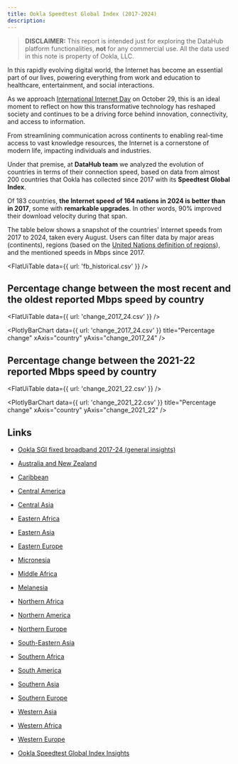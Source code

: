 ```yaml
---
title: Ookla Speedtest Global Index (2017-2024)
description: 
---
```


> **DISCLAIMER:** This report is intended just for exploring the DataHub platform functionalities, **not** for any commercial use. All the data used in this note is property of Ookla, LLC.

In this rapidly evolving digital world, the Internet has become an essential part of our lives, powering everything from work and education to healthcare, entertainment, and social interactions. 

As we approach [International Internet Day](https://knowledgeflow.org/event/international-internet-day-2024/) on October 29, this is an ideal moment to reflect on how this transformative technology has reshaped society and continues to be a driving force behind innovation, connectivity, and access to information. 

From streamlining communication across continents to enabling real-time access to vast knowledge resources, the Internet is a cornerstone of modern life, impacting individuals and industries. 

Under that premise, at **DataHub team** we analyzed the evolution of countries in terms of their connection speed, based on data from almost 200 countries that Ookla has collected since 2017 with its **Speedtest Global Index**.

Of 183 countries, **the Internet speed of 164 nations in 2024 is better than in 2017**, some with **remarkable upgrades**. In other words, 90% improved their download velocity during that span.

The table below shows a snapshot of the countries' Internet speeds from 2017 to 2024, taken every August. Users can filter data by major areas (continents), regions (based on the [United Nations definition of regions](https://population.un.org/wpp/DefinitionOfRegions/)), and the mentioned speeds in Mbps since 2017. 

<FlatUiTable
  data={{
    url: 'fb_historical.csv'
  }}
/>

## Percentage change between the most recent and the oldest reported Mbps speed by country

<FlatUiTable
  data={{
    url: 'change_2017_24.csv'
  }}
/> 

<PlotlyBarChart
  data={{
    url: 'change_2017_24.csv'
  }}
  title="Percentage change"
  xAxis="country"
  yAxis="change_2017_24"
/>

## Percentage change between the 2021-22 reported Mbps speed by country

<FlatUiTable
  data={{
    url: 'change_2021_22.csv'
  }}
/> 

<PlotlyBarChart
  data={{
    url: 'change_2021_22.csv'
  }}
  title="Percentage change"
  xAxis="country"
  yAxis="change_2021_22"
/>

## Links

- [Ookla SGI fixed broadband 2017-24 (general insights)](https://datahub.io/@cheredia19/ookla-sgi-broadband-2017-2024)

- [Australia and New Zealand](https://datahub.io/@cheredia19/ookla-sgi-broadband-2017-24-aus-nz)

- [Caribbean](https://datahub.io/@cheredia19/ookla-sgi-broadband-2017-24-cb)

- [Central America](https://datahub.io/@cheredia19/ookla-sgi-broadband-2017-24-cent-am)

- [Central Asia](https://datahub.io/@cheredia19/ookla-sgi-broadband-2017-24-cent-as)

- [Eastern Africa](https://datahub.io/@cheredia19/ookla-sgi-broadband-2017-24-east-af)

- [Eastern Asia](https://datahub.io/@cheredia19/ookla-sgi-broadband-2017-24-east-as)

- [Eastern Europe](https://datahub.io/@cheredia19/ookla-sgi-broadband-2017-24-east-eu)

- [Micronesia](https://datahub.io/@cheredia19/ookla-sgi-broadband-2017-24-mcn)

- [Middle Africa](https://datahub.io/@cheredia19/ookla-sgi-broadband-2017-24-mid-af)

- [Melanesia](https://datahub.io/@cheredia19/ookla-sgi-broadband-2017-24-mln)

- [Northern Africa](https://datahub.io/@cheredia19/ookla-sgi-broadband-2017-24-nor-af)

- [Northern America](https://datahub.io/@cheredia19/ookla-sgi-broadband-2017-24-nor-am)

- [Northern Europe](https://datahub.io/@cheredia19/ookla-sgi-broadband-2017-24-nor-eu)

- [South-Eastern Asia](https://datahub.io/@cheredia19/ookla-sgi-broadband-2017-24-se-as)

- [Southern Africa](https://datahub.io/@cheredia19/ookla-sgi-broadband-2017-24-sou-af)

- [South America](https://datahub.io/@cheredia19/ookla-sgi-broadband-2017-24-sou-am)

- [Southern Asia](https://datahub.io/@cheredia19/ookla-sgi-broadband-2017-24-sou-as)

- [Southern Europe](https://datahub.io/@cheredia19/ookla-sgi-broadband-2017-24-sou-eu)

- [Western Asia](https://datahub.io/@cheredia19/ookla-sgi-broadband-2017-24-west-as)

- [Western Africa](https://datahub.io/@cheredia19/ookla-sgi-broadband-2017-24-west-af)

- [Western Europe](https://datahub.io/@cheredia19/ookla-sgi-broadband-2017-24-west-eu)

- [Ookla Speedtest Global Index Insights](https://datahub.io/@cheredia19/ookla-speedtest-global-index-insights)
